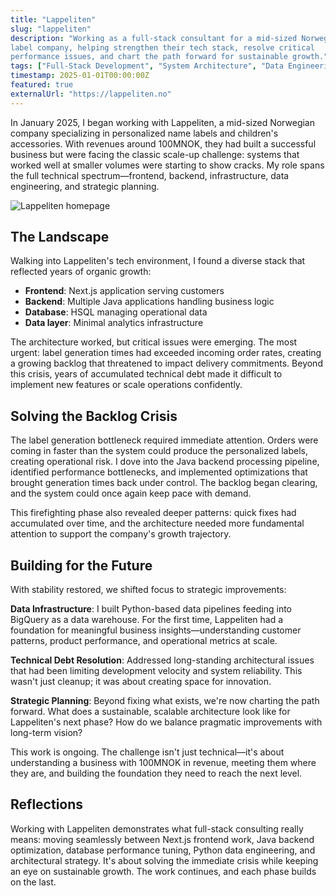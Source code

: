 ```yaml
---
title: "Lappeliten"
slug: "lappeliten"
description: "Working as a full-stack consultant for a mid-sized Norwegian
label company, helping strengthen their tech stack, resolve critical
performance issues, and chart the path forward for sustainable growth."
tags: ["Full-Stack Development", "System Architecture", "Data Engineering"]
timestamp: 2025-01-01T00:00:00Z
featured: true
externalUrl: "https://lappeliten.no"
---
```


In January 2025, I began working with Lappeliten, a mid-sized Norwegian
company specializing in personalized name labels and children's accessories.
With revenues around 100MNOK, they had built a successful business but were
facing the classic scale-up challenge: systems that worked well at smaller
volumes were starting to show cracks. My role spans the full technical
spectrum—frontend, backend, infrastructure, data engineering, and strategic
planning.

![Lappeliten homepage](/projects/lappeliten/lappeliten.png)

## The Landscape

Walking into Lappeliten's tech environment, I found a diverse stack that
reflected years of organic growth:

- **Frontend**: Next.js application serving customers
- **Backend**: Multiple Java applications handling business logic
- **Database**: HSQL managing operational data
- **Data layer**: Minimal analytics infrastructure

The architecture worked, but critical issues were emerging. The most urgent:
label generation times had exceeded incoming order rates, creating a growing
backlog that threatened to impact delivery commitments. Beyond this crisis,
years of accumulated technical debt made it difficult to implement new features
or scale operations confidently.

## Solving the Backlog Crisis

The label generation bottleneck required immediate attention. Orders were
coming in faster than the system could produce the personalized labels,
creating operational risk. I dove into the Java backend processing pipeline,
identified performance bottlenecks, and implemented optimizations that brought
generation times back under control. The backlog began clearing, and the
system could once again keep pace with demand.

This firefighting phase also revealed deeper patterns: quick fixes had
accumulated over time, and the architecture needed more fundamental attention
to support the company's growth trajectory.

## Building for the Future

With stability restored, we shifted focus to strategic improvements:

**Data Infrastructure**: I built Python-based data pipelines feeding into
BigQuery as a data warehouse. For the first time, Lappeliten had a foundation
for meaningful business insights—understanding customer patterns, product
performance, and operational metrics at scale.

**Technical Debt Resolution**: Addressed long-standing architectural issues
that had been limiting development velocity and system reliability. This wasn't
just cleanup; it was about creating space for innovation.

**Strategic Planning**: Beyond fixing what exists, we're now charting the path
forward. What does a sustainable, scalable architecture look like for
Lappeliten's next phase? How do we balance pragmatic improvements with
long-term vision?

This work is ongoing. The challenge isn't just technical—it's about
understanding a business with 100MNOK in revenue, meeting them where they are,
and building the foundation they need to reach the next level.

## Reflections

Working with Lappeliten demonstrates what full-stack consulting really means:
moving seamlessly between Next.js frontend work, Java backend optimization,
database performance tuning, Python data engineering, and architectural
strategy. It's about solving the immediate crisis while keeping an eye on
sustainable growth. The work continues, and each phase builds on the last.
